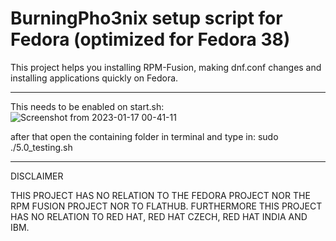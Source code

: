# BurningPho3nix setup script for Fedora (optimized for Fedora 38)

This project helps you installing RPM-Fusion, making dnf.conf changes and installing applications quickly on Fedora.

_______________________________________________________

This needs to be enabled on start.sh:
![Screenshot from 2023-01-17 00-41-11](https://user-images.githubusercontent.com/95959450/212780926-f5806457-5b99-4c5c-9b70-ef21296ea32e.png)

after that open the containing folder in terminal and type in:
sudo ./5.0_testing.sh

_______________________________________________________
DISCLAIMER

THIS PROJECT HAS NO RELATION TO THE FEDORA PROJECT NOR THE RPM FUSION PROJECT NOR TO FLATHUB.
FURTHERMORE THIS PROJECT HAS NO RELATION TO RED HAT, RED HAT CZECH, RED HAT INDIA AND IBM.
